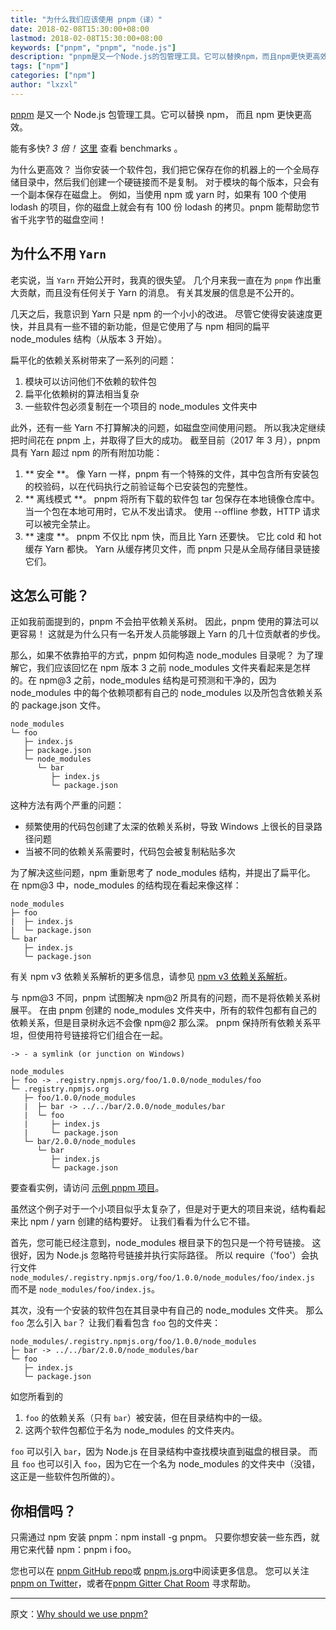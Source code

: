 ```yaml
---
title: "为什么我们应该使用 pnpm（译）"
date: 2018-02-08T15:30:00+08:00
lastmod: 2018-02-08T15:30:00+08:00
keywords: ["pnpm", "pnpm", "node.js"]
description: "pnpm是又一个Node.js的包管理工具。它可以替换npm，而且npm更快更高效。"
tags: ["npm"]
categories: ["npm"]
author: "lxzxl"
---
```


[pnpm](https://github.com/pnpm/pnpm) 是又一个 Node.js 包管理工具。它可以替换 npm， 而且 npm 更快更高效。

<!--more-->

能有多快? _3 倍！_ [这里](<(https://github.com/pnpm/node-package-manager-benchmark)>) 查看 benchmarks 。

为什么更高效？ 当你安装一个软件包，我们把它保存在你的机器上的一个全局存储目录中，然后我们创建一个硬链接而不是复制。 对于模块的每个版本，只会有一个副本保存在磁盘上。 例如，当使用 npm 或 yarn 时，如果有 100 个使用 lodash 的项目，你的磁盘上就会有有 100 份 lodash 的拷贝。pnpm 能帮助您节省千兆字节的磁盘空间！

## 为什么不用 **`Yarn`**

老实说，当 `Yarn` 开始公开时，我真的很失望。 几个月来我一直在为 `pnpm` 作出重大贡献，而且没有任何关于 Yarn 的消息。 有关其发展的信息是不公开的。

几天之后，我意识到 Yarn 只是 npm 的一个小小的改进。 尽管它使得安装速度更快，并且具有一些不错的新功能，但是它使用了与 npm 相同的扁平 node_modules 结构（从版本 3 开始）。

扁平化的依赖关系树带来了一系列的问题：

1. 模块可以访问他们不依赖的软件包
2. 扁平化依赖树的算法相当复杂
3. 一些软件包必须复制在一个项目的 node_modules 文件夹中

此外，还有一些 Yarn 不打算解决的问题，如磁盘空间使用问题。 所以我决定继续把时间花在 pnpm 上，并取得了巨大的成功。 截至目前（2017 年 3 月），pnpm 具有 Yarn 超过 npm 的所有附加功能：

1. ** 安全 **。 像 Yarn 一样，pnpm 有一个特殊的文件，其中包含所有安装包的校验码，以在代码执行之前验证每个已安装包的完整性。
2. ** 离线模式 **。 pnpm 将所有下载的软件包 tar 包保存在本地镜像仓库中。 当一个包在本地可用时，它从不发出请求。 使用 --offline 参数，HTTP 请求可以被完全禁止。
3. ** 速度 **。 pnpm 不仅比 npm 快，而且比 Yarn 还要快。 它比 cold 和 hot 缓存 Yarn 都快。 Yarn 从缓存拷贝文件，而 pnpm 只是从全局存储目录链接它们。

## 这怎么可能？

正如我前面提到的，pnpm 不会拍平依赖关系树。 因此，pnpm 使用的算法可以更容易！ 这就是为什么只有一名开发人员能够跟上 Yarn 的几十位贡献者的步伐。

那么，如果不依靠拍平的方式，pnpm 如何构造 node_modules 目录呢？ 为了理解它，我们应该回忆在 npm 版本 3 之前 node_modules 文件夹看起来是怎样的。在 npm@3 之前，node_modules 结构是可预测和干净的，因为 node_modules 中的每个依赖项都有自己的 node_modules 以及所包含依赖关系的 package.json 文件。

```shell
node_modules
└─ foo
   ├─ index.js
   ├─ package.json
   └─ node_modules
      └─ bar
         ├─ index.js
         └─ package.json
```

这种方法有两个严重的问题：

* 频繁使用的代码包创建了太深的依赖关系树，导致 Windows 上很长的目录路径问题
* 当被不同的依赖关系需要时，代码包会被复制粘贴多次

为了解决这些问题，npm 重新思考了 node_modules 结构，并提出了扁平化。 在 npm@3 中，node_modules 的结构现在看起来像这样：

```Shell
node_modules
├─ foo
|  ├─ index.js
|  └─ package.json
└─ bar
   ├─ index.js
   └─ package.json
```

有关 npm v3 依赖关系解析的更多信息，请参见 [npm v3 依赖关系解析](https://docs.npmjs.com/how-npm-works/npm3)。

与 npm@3 不同，pnpm 试图解决 npm@2 所具有的问题，而不是将依赖关系树展平。 在由 pnpm 创建的 node_modules 文件夹中，所有的软件包都有自己的依赖关系，但是目录树永远不会像 npm@2 那么深。 pnpm 保持所有依赖关系平坦，但使用符号链接将它们组合在一起。

```shell
-> - a symlink (or junction on Windows)

node_modules
├─ foo -> .registry.npmjs.org/foo/1.0.0/node_modules/foo
└─ .registry.npmjs.org
   ├─ foo/1.0.0/node_modules
   |  ├─ bar -> ../../bar/2.0.0/node_modules/bar
   |  └─ foo
   |     ├─ index.js
   |     └─ package.json
   └─ bar/2.0.0/node_modules
      └─ bar
         ├─ index.js
         └─ package.json
```

要查看实例，请访问 [示例 pnpm 项目](https://github.com/pnpm/sample-project)。

虽然这个例子对于一个小项目似乎太复杂了，但是对于更大的项目来说，结构看起来比 npm / yarn 创建的结构要好。 让我们看看为什么它不错。

首先，您可能已经注意到，node_modules 根目录下的包只是一个符号链接。 这很好，因为 Node.js 忽略符号链接并执行实际路径。 所以 require（'foo'）会执行文件 `node_modules/.registry.npmjs.org/foo/1.0.0/node_modules/foo/index.js` 而不是 `node_modules/foo/index.js`。

其次，没有一个安装的软件包在其目录中有自己的 node_modules 文件夹。 那么 `foo` 怎么引入 `bar`？ 让我们看看包含 `foo` 包的文件夹：

```shell
node_modules/.registry.npmjs.org/foo/1.0.0/node_modules
├─ bar -> ../../bar/2.0.0/node_modules/bar
└─ foo
   ├─ index.js
   └─ package.json
```

如您所看到的

1. `foo` 的依赖关系（只有 `bar`）被安装，但在目录结构中的一级。
2. 这两个软件包都位于名为 node_modules 的文件夹内。

`foo` 可以引入 `bar`，因为 Node.js 在目录结构中查找模块直到磁盘的根目录。 而且 `foo` 也可以引入 `foo`，因为它在一个名为 node_modules 的文件夹中（没错，这正是一些软件包所做的）。

## 你相信吗？

只需通过 npm 安装 pnpm：npm install -g pnpm。 只要你想安装一些东西，就用它来代替 npm：pnpm i foo。

您也可以在 [pnpm GitHub repo](https://github.com/pnpm/pnpm)或 [pnpm.js.org](https://pnpm.js.org/)中阅读更多信息。 您可以关注 [pnpm on Twitter](https://twitter.com/pnpmjs)，或者在[pnpm Gitter Chat Room](https://gitter.im/pnpm/pnpm) 寻求帮助。

---

原文：[Why should we use pnpm?](https://www.kochan.io/nodejs/why-should-we-use-pnpm.html)
